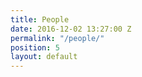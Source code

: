 ```yaml
---
title: People
date: 2016-12-02 13:27:00 Z
permalink: "/people/"
position: 5
layout: default
---
```


